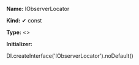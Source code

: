 **Name:** IObserverLocator

**Kind:** ✔ const

**Type:** <>

**Initializer:**

DI.createInterface<IObserverLocator>('IObserverLocator').noDefault()

